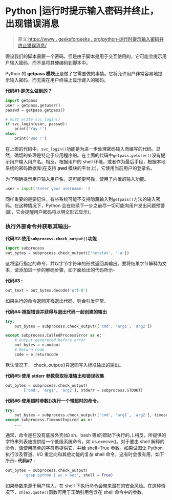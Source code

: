 # Python |运行时提示输入密码并终止，出现错误消息

> 原文:[https://www . geeksforgeeks . org/python-运行时提示输入密码并终止错误消息/](https://www.geeksforgeeks.org/python-prompt-for-password-at-runtime-and-termination-with-error-message/)

假设我们的脚本需要一个密码，但是由于脚本是用于交互使用的，它可能会提示用户输入密码，而不是将其硬编码到脚本中。

Python 的 **getpass 模块**正是做了它需要做的事情。它将允许用户非常容易地提示输入密码，而无需在用户终端上显示键入的密码。

**代码#1:是怎么做到的？**

```py
import getpass
user = getpass.getuser()
passwd = getpass.getpass()

# must write svc_login() 
if svc_login(user, passwd):
    print('Yay !')
else:
    print('Boo !')
```

在上面的代码中，`svc_login()`功能是为进一步处理密码输入而编写的代码。显然，确切的处理是特定于应用程序的。在上面的代码中`getpass.getuser()`没有提示用户输入用户名。相反，根据用户的 shell 环境，或者作为最后手段，根据本地系统的密码数据库(在支持 **pwd** 模块的平台上)，它使用当前用户的登录名。

为了明确提示用户输入用户名，这可能更可靠，使用了内置的输入功能。

```py
user = input('Enter your username: ')
```

同样重要的是要记住，有些系统可能不支持隐藏输入到`getpass()`方法的输入密码。在这种情况下，Python 会在继续下一步之前尽一切可能向用户发出问题预警(即，它会提醒用户密码将以明文形式显示)。

### 执行外部命令并获取其输出–

**代码#2:使用`subprocess.check_output()`功能**

```py
import subprocess
out_bytes = subprocess.check_output(['netstat', '-a'])
```

这将运行指定的命令，并以字节字符串的形式返回其输出。要将结果字节解释为文本，请添加进一步的解码步骤，如下面给出的代码所示–

**代码#3 :**

```py
out_text = out_bytes.decode('utf-8')
```

如果执行的命令返回非零退出代码，则会引发异常。

**代码#4:捕捉错误并获得与退出代码一起创建的输出**

```py
try:
    out_bytes = subprocess.check_output(['cmd', 'arg1', 'arg2'])

except subprocess.CalledProcessError as e:    
    # Output generated before error
    out_bytes = e.output 
    # Return code
    code = e.returncode 
```

默认情况下， <ccode>check_output()只返回写入标准输出的输出。</ccode>

**代码#5:使用 stderr 参数获取标准输出和错误收集**

```py
out_bytes = subprocess.check_output(
        ['cmd', 'arg1', 'arg2'], stderr = subprocess.STDOUT)
```

**代码#6:使用超时参数()执行一个带超时的命令。**

```py
try:
    out_bytes = subprocess.check_output(['cmd', 'arg1', 'arg2'], timeout = 5)
except subprocess.TimeoutExpired as e:
    ...
```

通常，命令是在没有底层外壳(如 sh、bash 等)的帮助下执行的。).相反，所提供的字符串列表被提供给一个低级系统命令，如 os.execve()。对于要由 shell 解释的命令，请使用简单的字符串提供它，并给 shell=True 参数。如果试图让 Python 执行涉及管道、I/O 重定向和其他功能的复杂 shell 命令，这有时会很有用，如下所示–
**代码#7 :**

```py
out_bytes = subprocess.check_output(
        'grep python | wc > out', shell = True)
```

如果参数来源于用户输入，在 shell 下执行命令会带来潜在的安全风险。在这种情况下，`shlex.quote()`函数可用于正确引用包含在 shell 命令中的参数。